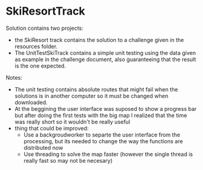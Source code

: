 # SkiResortTrack
Solution contains two projects:

* the SkiResort track contains the solution to a challenge given in the resources folder.
* The UnitTestSkiTrack contains a simple unit testing using the data given as example in the challenge document, also guaranteeing that the result is the one expected.

Notes:
* The unit testing contains absolute routes that might fail when the solutions is in another computer so it must be changed when downloaded.
* At the beggining the user interface was suposed to show a progress bar but after doing the first tests with the big map I realized that the time was really short so it wouldn't be really useful
* thing that could be improved:
  * Use a backgroudworker to separte the user interface from the processing, but its needed to change the way the functions are distributed now
  * Use threading to solve the map faster (however the single thread is really fast so may not be necesary)
